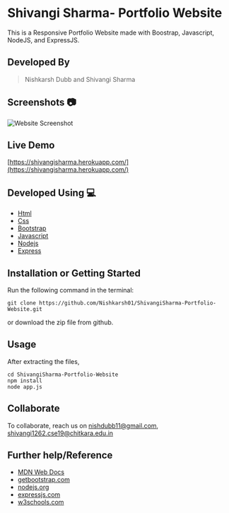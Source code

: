 # Shivangi Sharma- Portfolio Website
This is a Responsive Portfolio Website made with Boostrap, Javascript, NodeJS, and ExpressJS.

## Developed By 
> Nishkarsh Dubb and Shivangi Sharma

## Screenshots 📷
![Website Screenshot](screenshots/)

## Live Demo 

 [https://shivangisharma.herokuapp.com/](https://shivangisharma.herokuapp.com/)

## Developed Using 💻

+ [Html](https://developer.mozilla.org/en-US/docs/Web/HTML)
+ [Css](https://developer.mozilla.org/en-US/docs/Web/CSS)
+ [Bootstrap](https://getbootstrap.com/)
+ [Javascript](https://developer.mozilla.org/en-US/docs/Web/javascript)
+ [Nodejs](https://nodejs.org/en/)
+ [Express](http://expressjs.com/)


## Installation or Getting Started

Run the following command in the terminal:

	git clone https://github.com/Nishkarsh01/ShivangiSharma-Portfolio-Website.git
or download the zip file from github.
    

## Usage
After extracting the files,

    cd ShivangiSharma-Portfolio-Website
    npm install 
    node app.js

## Collaborate
To collaborate, reach us on [nishdubb11@gmail.com](), [shivangi1262.cse19@chitkara.edu.in]()  

## Further help/Reference

+ [MDN Web Docs](https://developer.mozilla.org/en-US/)
+ [getbootstrap.com](https://getbootstrap.com/)
+ [nodejs.org](https://nodejs.org/en/)
+ [expressjs.com](http://expressjs.com/)
+ [w3schools.com](https://www.w3schools.com/)
    







